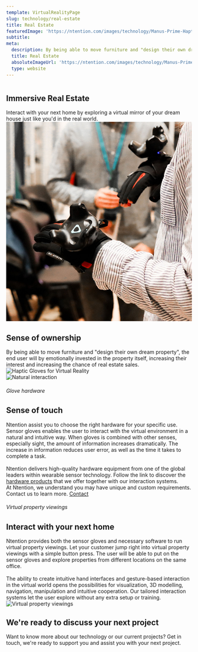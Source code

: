 ```yaml
---
template: VirtualRealityPage
slug: technology/real-estate
title: Real Estate
featuredImage: 'https://ntention.com/images/technology/Manus-Prime-Haptic.jpg'
subtitle:
meta:
  description: By being able to move furniture and "design their own dream property", the end user will by emotionally invested in the property itself, increasing their interest and increasing the chance of real estate sales.
  title: Real Estate
  absoluteImageUrl: 'https://ntention.com/images/technology/Manus-Prime-Haptic.jpg'
  type: website
---
```


<div class="tech-margin">
<div class="full-width-white technology-section-white reverse">
    <div class="column">
        <div class="container hover-image">
        <h2>Immersive Real Estate</h2>
        Interact with your next home by exploring a virtual mirror of your dream house just like you'd in the real world.  
        </div>
    </div>
    <div class="column">
        <div class="container">
            <img src="images/Real-estate-showcase.jpg" alt="Natural Virtual Reality">
        </div>
    </div>
</div>
</div>


<div class="section">
    <div class="taCenter">
        <h2>Sense of ownership</h2>
        <div class="container skinnier">
        By being able to move furniture and "design their own dream property", the end user will by emotionally invested in the property itself, increasing their interest and increasing the chance of real estate sales.
        </div>
</div>

<div class="row space-100t">
<div class="column">
    <div class="container">
      <img src="/images/technology/Prime-2-haptic.jpg" alt="Haptic Gloves for Virtual Reality">
      <div class="column3 right mobile-small">
        <img src="/images/technology/certified-dealer-dark.png" alt="Natural interaction">
      </div>
    </div>
</div>
<div class="column">
    <div class="container hover-image links">
    <h6>Glove hardware</h6>
    <h2>Sense of touch</h2>
    Ntention assist you to choose the right hardware for your specific use. Sensor gloves enables the user to interact with the virtual environment in a natural and intuitive way. When gloves is combined with other senses, especially sight, the amount of information increases dramatically. The increase in information reduces user error, as well as the time it takes to complete a task. <br><br>
    Ntention delivers high-quality hardware equipment from one of the global leaders within wearable sensor technology. Follow the link to discover the <a href="/technology/hardware">hardware products</a> that we offer together with our interaction systems.    
    </div>
</div>
</div>

<div class="section">
    <div class="full-width">
        <div class="container mobile-contact-container">
            At Ntention, we understand you may have unique and custom requirements. Contact us to learn more.
            <a class="button right mobile-contact" href="/contact">Contact</a>
        </div>
    </div>
</div>

<div class="row space-100t space-100b">
<div class="column">
    <div class="container">
    <h6>Virtual property viewings</h6>
    <h2>Interact with your next home</h2>
      Ntention provides both the sensor gloves and necessary software to run virtual property viewings. Let your customer jump right into virtual property viewings with a simple button press. The user will be able to put on the sensor gloves and explore properties from different locations on the same office. <br><br>
      The ability to create intuitive hand   interfaces   and   gesture-based interaction  in  the  virtual  world  opens  the  possibilities  for  visualization,  3D  modelling, navigation,  manipulation  and  intuitive  cooperation.  Our tailored interaction  systems  let the user explore without any extra setup or training.
    </div>
</div>
<div class="column">
    <div class="container">
        <img src="/images/technology/Rendered-apartments.jpg" alt="Virtual property viewings">
    </div>
</div>
</div>

<div class="row">
    <div class="taCenter" id="order">
        <h2>We're ready to discuss your next project</h2>
        <div class="container skinnier">
        Want to know more about our technology or our current projects? Get in touch, we're ready to support you and assist you with your next project.
        </div>
</div>
